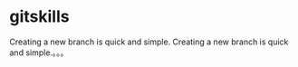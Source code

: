 # gitskills
Creating a new branch is quick and simple.
Creating a new branch is quick and simple.。。。